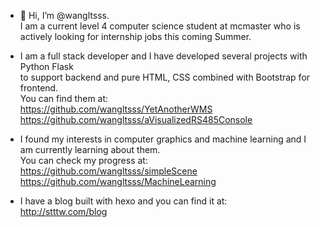 - 👋 Hi, I’m @wangltsss.   
  I am a current level 4 computer science student at mcmaster who is actively looking for internship jobs this coming Summer. 
  
  
- I am a full stack developer and I have developed several projects with Python Flask  
  to support backend and pure HTML, CSS combined with Bootstrap for frontend.  
  You can find them at:  
  https://github.com/wangltsss/YetAnotherWMS  
  https://github.com/wangltsss/aVisualizedRS485Console 
  
  
- I found my interests in computer graphics and machine learning and I am currently learning about them.   
  You can check my progress at:  
  https://github.com/wangltsss/simpleScene  
  https://github.com/wangltsss/MachineLearning
  
  
- I have a blog built with hexo and you can find it at:  
  http://stttw.com/blog

<!---
wangltsss/wangltsss is a ✨ special ✨ repository because its `README.md` (this file) appears on your GitHub profile.
You can click the Preview link to take a look at your changes.
--->
